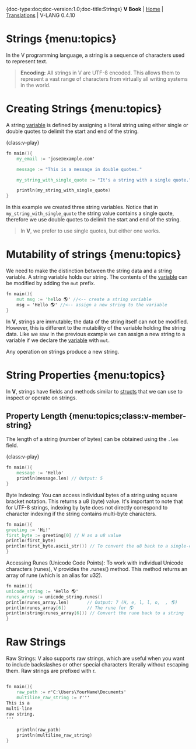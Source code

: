 
{doc-type:doc;doc-version:1.0;doc-title:Strings}
**V Book** | [Home](./index.md) | [Translations](./book_versions.md) | V-LANG 0.4.10<BR>

# Strings  {menu:topics}

In the V programming language, a string is a sequence of characters used to represent text.

> **Encoding:** All strings in V are UTF-8 encoded. This allows them to represent a vast range of characters from virtually all writing systems in the world.

# Creating Strings {menu:topics}

A string [variable](./variables.md) is defined by assigning a literal string using either single or double quotes to delimit the start and end of the string.

{class:v-play}
```v
fn main(){
	my_email := 'jose@example.com'

	message := "This is a message in double quotes."

	my_string_with_single_quote := "It's a string with a single quote."

	println(my_string_with_single_quote)
}
```
In this example we created three string variables. Notice that in `my_string_with_single_quote` the string value contains a single quote, therefore we use double quotes to delimit the start and end of the string.

> In **V**, we prefer to use single quotes, but either one works.


# Mutability of strings {menu:topics}

We need to make the distinction between the string data and a string variable. A string variable holds our string. The contents of the [variable](./variables.md) can be modified by adding the `mut` prefix.

```v
fn main(){
	mut msg := 'hello 🌎' //<-- create a string variable
	msg = 'Hello 🌎' //<-- assign a new string to the variable
}
```
In **V**, strings are immutable; the data of the string itself can not be modified. However, this is different to the mutability of the variable holding the string data. Like we saw in the previous example we can assign a new string to a variable if we declare the [variable](./variables.md) with `mut`.


Any operation on strings produce a new string. 

# String Properties {menu:topics}

In **V**, strings have fields and methods similar to [structs](./structs.md) that we can use to inspect or operate on strings.


## Property Length {menu:topics;class:v-member-string}

The length of a string (number of bytes) can be obtained using the `.len` field.

{class:v-play}
```v
fn main(){
	message := 'Hello'
	println(message.len) // Output: 5
}
```

Byte Indexing: You can access individual bytes of a string using square bracket notation. This returns a u8 (byte) value. It's important to note that for UTF-8 strings, indexing by byte does not directly correspond to character indexing if the string contains multi-byte characters.

```v
fn main(){
greeting := 'Hi!'
first_byte := greeting[0] // H as a u8 value
println(first_byte)
println(first_byte.ascii_str()) // To convert the u8 back to a single-character string (if ASCII)
}
```

Accessing Runes (Unicode Code Points): To work with individual Unicode characters (runes), V provides the .runes() method. This method returns an array of rune (which is an alias for u32).

```v
fn main(){
unicode_string := 'Hello 🌎'
runes_array := unicode_string.runes()
println(runes_array.len)       // Output: 7 (H, e, l, l, o,  , 🌎)
println(runes_array[6])        // The rune for 🌎
println(string(runes_array[6])) // Convert the rune back to a string
}
```


# Raw Strings

Raw Strings: V also supports raw strings, which are useful when you want to include backslashes or other special characters literally without escaping them. Raw strings are prefixed with r.

```v

fn main(){
	raw_path := r'C:\Users\YourName\Documents'
	multiline_raw_string := r'''
This is a
multi-line
raw string.
'''

	println(raw_path)
	println(multiline_raw_string)
}
```